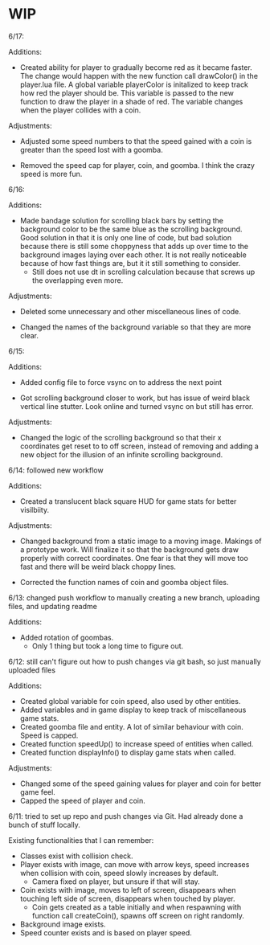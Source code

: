 # WIP

6/17:

Additions:

- Created ability for player to gradually become red as it became faster. The change would happen with the 
  new function call drawColor() in the player.lua file. A global variable playerColor is initalized to keep
  track how red the player should be. This variable is passed to the new function to draw the player in a shade
  of red. The variable changes when the player collides with a coin.
  
Adjustments:

- Adjusted some speed numbers to that the speed gained with a coin is greater than the speed lost with a goomba.

- Removed the speed cap for player, coin, and goomba. I think the crazy speed is more fun.

6/16:

Additions:

- Made bandage solution for scrolling black bars by setting the background color to be the same blue as the
  scrolling background. Good solution in that it is only one line of code, but bad solution because there
  is still some choppyness that adds up over time to the background images laying over each other. It is not
  really noticeable because of how fast things are, but it it still something to consider.
  - Still does not use dt in scrolling calculation because that screws up the overlapping even more.
  
Adjustments:

- Deleted some unnecessary and other miscellaneous lines of code.

- Changed the names of the background variable so that they are more clear.

6/15:

Additions:

- Added config file to force vsync on to address the next point

- Got scrolling background closer to work, but has issue of weird black vertical line stutter.
  Look online and turned vsync on but still has error.

Adjustments:

- Changed the logic of the scrolling background so that their x coordinates get reset to to off screen,
  instead of removing and adding a new object for the illusion of an infinite scrolling background.

6/14: followed new workflow

Additions:

- Created a translucent black square HUD for game stats for better visilbiity.

Adjustments:

- Changed background from a static image to a moving image. Makings of a prototype work. Will finalize it
  so that the background gets draw properly with correct coordinates. One fear is that they will move too
  fast and there will be weird black choppy lines.
  
- Corrected the function names of coin and goomba object files.

6/13: changed push workflow to manually creating a new branch, uploading files, and updating readme

Additions:

- Added rotation of goombas.
  - Only 1 thing but took a long time to figure out.

6/12: still can't figure out how to push changes via git bash, so just manually uploaded files

Additions:

- Created global variable for coin speed, also used by other entities.
- Added variables and in game display to keep track of miscellaneous game stats.
- Created goomba file and entity. A lot of similar behaviour with coin. Speed is capped.
- Created function speedUp() to increase speed of entities when called.
- Created function displayInfo() to display game stats when called.

Adjustments:
- Changed some of the speed gaining values for player and coin for better game feel.
- Capped the speed of player and coin.

6/11: tried to set up repo and push changes via Git. Had already done a bunch of stuff locally.

Existing functionalities that I can remember:
  
- Classes exist with collision check.
- Player exists with image, can move with arrow keys, speed increases when collision with coin, speed slowly increases by default.
  -  Camera fixed on player, but unsure if that will stay.
- Coin exists with image, moves to left of screen, disappears when touching left side of screen, disappears when touched by player.
  - Coin gets created as a table initially and when respawning with function call createCoin(), spawns off screen on right randomly.
- Background image exists.
- Speed counter exists and is based on player speed.
